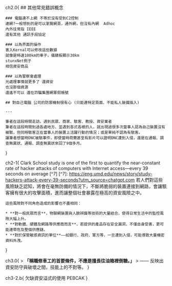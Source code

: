 ch2.0{
    ## 其他常見錯誤概念

    ### 電腦連不上網 不等於沒有受到C2控制
    連網?一般想到的是可以瀏覽網頁，通外網，但沒有內網  Adhoc
    內外往常指 IEEE
    還有其他 通訊手段協定

    ### 以為界面的操作
    害入Kernal可以修改這些數據
    就像是時速100km的車子，儀錶板顯示30km
    stunxNet例子
    相信資安商品

    ### 以為警察會處理
    光處理事情就更多了 還資安
    也沒那個資源
    還遙不可以 還在詐騙集團網軍假帳號

    ## 對自己電腦 公司的防禦機制很有心 (只能連特定頁面、不能私人裝備插入)

    ---

    筆者在這段時間走訪，遇到民眾、商家、駭客、教授、資安業者
    筆者在這段時間到過各處地方、並遇到各式各樣的人，就出現過很多次當事人認為自己裝置沒有被駭，但同時駭客正在當事人的裝置上活躍行動的情況；或是單純不認為有駭客。
    讓筆者想當時DNC被駭事件，即使當時荷蘭甚至有影片可以證明DNC遭到入侵，還是在通報、調查無異狀、通報、調查無異狀來回了9個多月。
}

ch2-1{
    Clark School study is one of the first to quantify the near-constant rate of hacker attacks of computers with Internet access—every 39 seconds on average [^7]
    [^7]: https://eng.umd.edu/news/story/study-hackers-attack-every-39-seconds?utm_source=chatgpt.com
    若人們對這些風險缺乏認知，將會在毫無防備的情況下，不斷將脆弱的裝置連接到網路，會讓駭客擁有很大的攻擊面積，進而讓整個社會暴露在極高的資安風險之中。

    這些風險對不同角色造成的影響也不盡相同：

    * **對一般民眾而言**，物聯網裝置與人臉辨識等技術的大量結合，使得日常生活中的監控風險大幅上升。
    * **對軟體、硬體及網路等供應商而言**，若提供的產品存在安全漏洞，不僅自身受害，更可能連帶危及整個供應鏈。
    * **對於保管敏感資訊的單位**——如銀行、政府、軍方等，一旦遭到入侵，可能導致大量機密資料外洩。

}


ch3.0{
    > **「稱職修車工的首要條件，不應是擅長往油箱裡倒糖。」**
    > —— 反映出資安防守與破壞之間，技能上的不對等。
}

ch3-2.b{
    欠缺資安溢式的使用
    PEBCAK
}